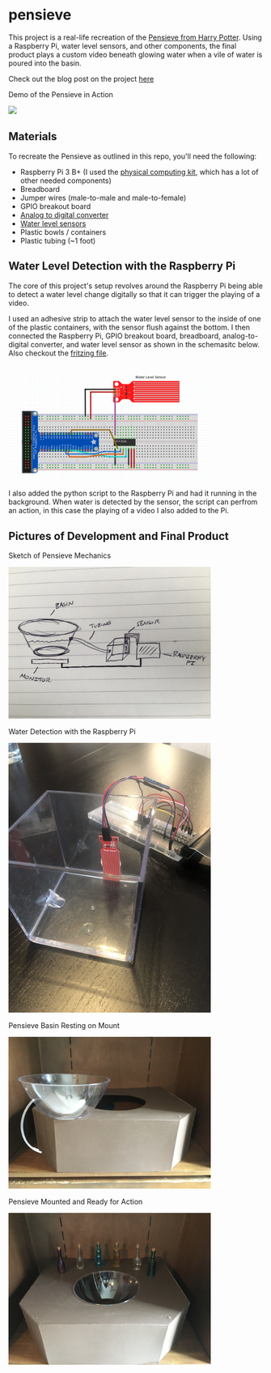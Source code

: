 
# pensieve

This project is a real-life recreation of the [Pensieve from Harry Potter](https://www.wizardingworld.com/writing-by-jk-rowling/pensieve). Using a Raspberry Pi, water level sensors, and other components, the final product plays a custom video beneath glowing water when a vile of water is poured into the basin.

Check out the blog post on the project [here](https://medium.com/@smrubin/an-engineers-marriage-proposal-using-a-raspberry-pi-to-create-the-pensieve-from-harry-potter-7f846926c31)

Demo of the Pensieve in Action

<img src="./img/Pensieve_Demo.gif" width="800"/>

## Materials

To recreate the Pensieve as outlined in this repo, you'll need the following:
* Raspberry Pi 3 B+ (I used the [physical computing kit](https://www.microcenter.com/product/506707/element-14-raspberry-pi-3-model-b-physical-computing-kit), which has a lot of other needed components)
* Breadboard
* Jumper wires (male-to-male and male-to-female)
* GPIO breakout board
* [Analog to digital converter](https://learn.adafruit.com/raspberry-pi-analog-to-digital-converters/mcp3008)
* [Water level sensors](https://www.amazon.com/WINGONEER-Sensor-Droplet-Detection-Arduino/dp/B06XHDZ3Q4)
* Plastic bowls / containers
* Plastic tubing (~1 foot)

## Water Level Detection with the Raspberry Pi

The core of this project's setup revolves around the Raspberry Pi being able to detect a water level change digitally so that it can trigger the playing of a video.

I used an adhesive strip to attach the water level sensor to the inside of one of the plastic containers, with the sensor flush against the bottom. I then connected the Raspberry Pi, GPIO breakout board, breadboard, analog-to-digital converter, and water level sensor as shown in the schemasitc below. Also checkout the [fritzing file](./fritzing/pensieve.fzz).

<img src="./img/pensieve_fritzing.png" width="400"/>

I also added the python script to the Raspberry Pi and had it running in the background. When water is detected by the sensor, the script can perfrom an action, in this case the playing of a video I also added to the Pi.

## Pictures of Development and Final Product

Sketch of Pensieve Mechanics

<img src="./img/Pensieve_Draft.jpeg" width="400"/>

Water Detection with the Raspberry Pi

<img src="./img/Pensieve_Water_Chamber.jpeg" width="400"/>

Pensieve Basin Resting on Mount

<img src="./img/Pensieve_Basin.png" width="400"/>

Pensieve Mounted and Ready for Action

<img src="./img/Pensieve_Rest.png" width="400"/>

